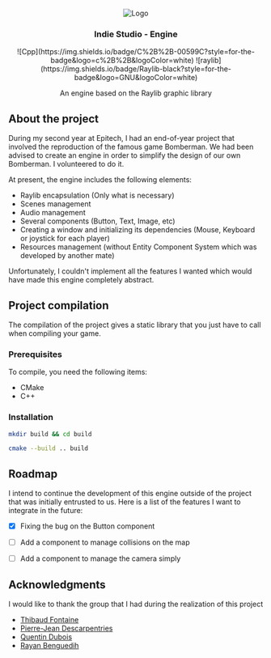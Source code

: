 <div id="top"></div>
<!--
*** Thanks for checking out the Best-README-Template. If you have a suggestion
*** that would make this better, please fork the repo and create a pull request
*** or simply open an issue with the tag "enhancement".
*** Don't forget to give the project a star!
*** Thanks again! Now go create something AMAZING! :D
-->



<!-- PROJECT LOGO -->
<br />
<div align="center">
    <img src="https://upload.wikimedia.org/wikipedia/fr/thumb/a/a5/Bomberman_Logo.svg/1280px-Bomberman_Logo.svg.png" alt="Logo">

<h3 align="center">Indie Studio - Engine</h3>
![Cpp](https://img.shields.io/badge/C%2B%2B-00599C?style=for-the-badge&logo=c%2B%2B&logoColor=white) ![raylib](https://img.shields.io/badge/Raylib-black?style=for-the-badge&logo=GNU&logoColor=white)
<p align="center">
    An engine based on the Raylib graphic library
  </p>
</div>

<!-- ABOUT THE PROJECT -->
## About the project

During my second year at Epitech, I had an end-of-year project that involved the reproduction of the famous game 
Bomberman. We had been advised to create an engine in order to simplify the design of our own Bomberman. I 
volunteered to do it.

At present, the engine includes the following elements:
* Raylib encapsulation (Only what is necessary)
* Scenes management
* Audio management
* Several components (Button, Text, Image, etc)
* Creating a window and initializing its dependencies (Mouse, Keyboard or joystick for each player)
* Resources management (without Entity Component System which was developed by another mate)

Unfortunately, I couldn't implement all the features I wanted which would have made this engine completely abstract.


<!-- GETTING STARTED -->
## Project compilation

The compilation of the project gives a static library that you just have to call when compiling your game.

### Prerequisites

To compile, you need the following items:
* CMake
* C++

### Installation

   ```sh
   mkdir build && cd build
   ```
   ```sh
   cmake --build .. build
   ```


<!-- ROADMAP -->
## Roadmap

I intend to continue the development of this engine outside of the project that was initially entrusted to us. Here is a list of the features I want to integrate in the future:

- [x] Fixing the bug on the Button component
- [ ] Add a component to manage collisions on the map
- [ ] Add a component to manage the camera simply


<!-- ACKNOWLEDGMENTS -->
## Acknowledgments

I would like to thank the group that I had during the realization of this project

* [Thibaud Fontaine](https://github.com/FontaineThibaud)
* [Pierre-Jean Descarpentries](https://github.com/Pierre-Jean-Descarpentries)
* [Quentin Dubois](https://github.com/quentindubois-epitech)
* [Rayan Benguedih](https://github.com/rayanBenguedih)